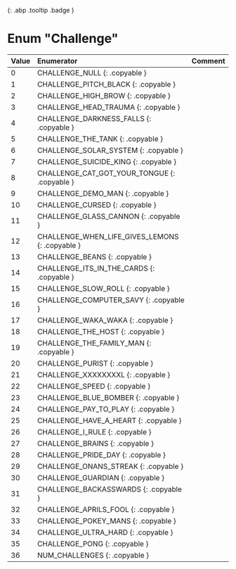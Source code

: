 [ ](#){: .abp .tooltip .badge }
# Enum "Challenge"
|Value|Enumerator|Comment|
|:--|:--|:--|
| 0 |CHALLENGE_NULL {: .copyable } |  | 
| 1 |CHALLENGE_PITCH_BLACK {: .copyable } |  | 
| 2 |CHALLENGE_HIGH_BROW {: .copyable } |  | 
| 3 |CHALLENGE_HEAD_TRAUMA {: .copyable } |  | 
| 4 |CHALLENGE_DARKNESS_FALLS {: .copyable } |  | 
| 5 |CHALLENGE_THE_TANK {: .copyable } |  | 
| 6 |CHALLENGE_SOLAR_SYSTEM {: .copyable } |  | 
| 7 |CHALLENGE_SUICIDE_KING {: .copyable } |  | 
| 8 |CHALLENGE_CAT_GOT_YOUR_TONGUE {: .copyable } |  | 
| 9 |CHALLENGE_DEMO_MAN {: .copyable } |  | 
| 10 |CHALLENGE_CURSED {: .copyable } |  | 
| 11 |CHALLENGE_GLASS_CANNON {: .copyable } |  | 
| 12 |CHALLENGE_WHEN_LIFE_GIVES_LEMONS {: .copyable } |  | 
| 13 |CHALLENGE_BEANS {: .copyable } |  | 
| 14 |CHALLENGE_ITS_IN_THE_CARDS {: .copyable } |  | 
| 15 |CHALLENGE_SLOW_ROLL {: .copyable } |  | 
| 16 |CHALLENGE_COMPUTER_SAVY {: .copyable } |  | 
| 17 |CHALLENGE_WAKA_WAKA {: .copyable } |  | 
| 18 |CHALLENGE_THE_HOST {: .copyable } |  | 
| 19 |CHALLENGE_THE_FAMILY_MAN {: .copyable } |  | 
| 20 |CHALLENGE_PURIST {: .copyable } |  | 
| 21 |CHALLENGE_XXXXXXXXL {: .copyable } |  | 
| 22 |CHALLENGE_SPEED {: .copyable } |  | 
| 23 |CHALLENGE_BLUE_BOMBER {: .copyable } |  | 
| 24 |CHALLENGE_PAY_TO_PLAY {: .copyable } |  | 
| 25 |CHALLENGE_HAVE_A_HEART {: .copyable } |  | 
| 26 |CHALLENGE_I_RULE {: .copyable } |  | 
| 27 |CHALLENGE_BRAINS {: .copyable } |  | 
| 28 |CHALLENGE_PRIDE_DAY {: .copyable } |  | 
| 29 |CHALLENGE_ONANS_STREAK {: .copyable } |  | 
| 30 |CHALLENGE_GUARDIAN {: .copyable } |  | 
| 31 |CHALLENGE_BACKASSWARDS {: .copyable } |  | 
| 32 |CHALLENGE_APRILS_FOOL {: .copyable } |  | 
| 33 |CHALLENGE_POKEY_MANS {: .copyable } |  | 
| 34 |CHALLENGE_ULTRA_HARD {: .copyable } |  | 
| 35 |CHALLENGE_PONG {: .copyable } |  | 
| 36 |NUM_CHALLENGES {: .copyable } |  | 